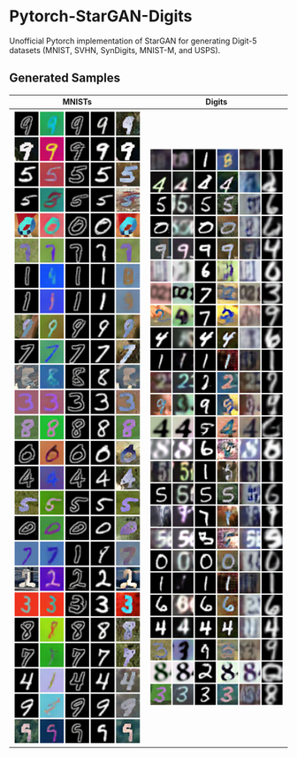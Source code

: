 # Pytorch-StarGAN-Digits
Unofficial Pytorch implementation of StarGAN for generating Digit-5 datasets (MNIST, SVHN, SynDigits, MNIST-M, and USPS).

## Generated Samples
MNISTs | Digits 
--- | --- 
<img src="./Results/MNISTs.png" width="500"></img> | <img src="./Results/Digits.png" width="550"></img>



